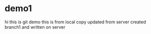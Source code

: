 # demo1
hi this is git demo
this is from local copy
updated from server
created branch1 and written on server
